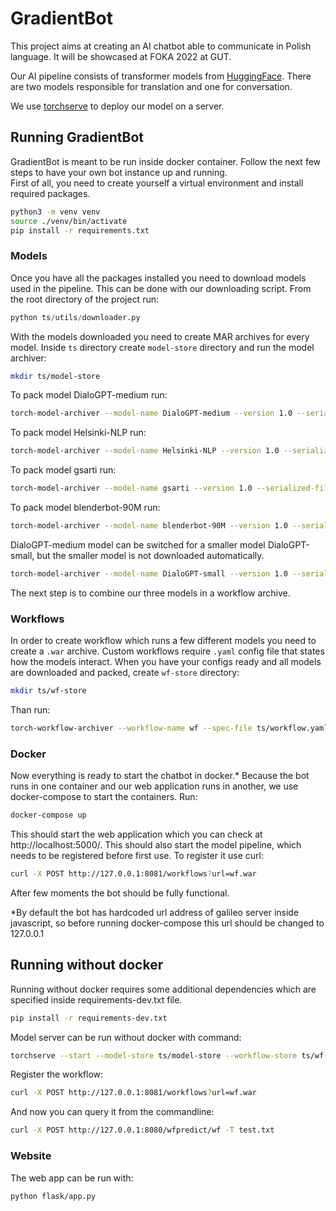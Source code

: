 # GradientBot
This project aims at creating an AI chatbot able to communicate in Polish language. It will be showcased at FOKA 2022 at GUT. 

Our AI pipeline consists of transformer models from [HuggingFace](https://huggingface.co). There are two models responsible for translation and one for conversation.

We use [torchserve](https://github.com/pytorch/serve) to deploy our model on a server.

## Running GradientBot

GradientBot is meant to be run inside docker container. Follow the next few steps to have your own bot instance up and running.  
First of all, you need to create yourself a virtual environment and install required packages.

```bash
python3 -m venv venv
source ./venv/bin/activate
pip install -r requirements.txt
```
### Models

Once you have all the packages installed you need to download models used in the pipeline. This can be done with our downloading script. From the root directory of the project run:
```python
python ts/utils/downloader.py
```
With the models downloaded you need to create MAR archives for every model. Inside `ts` directory create `model-store` directory and run the model archiver:
```bash
mkdir ts/model-store
```
To pack model DialoGPT-medium run:
```bash
torch-model-archiver --model-name DialoGPT-medium --version 1.0 --serialized-file ts/models/DialoGPT-medium/pytorch_model.bin --handler ts/handlers/conversation_handler.py --extra-files 'ts/models/DialoGPT-medium/config.json,ts/models/DialoGPT-medium/vocab.json,ts/models/DialoGPT-medium/tokenizer.json,ts/models/DialoGPT-medium/tokenizer_config.json,ts/models/DialoGPT-medium/special_tokens_map.json' --export-path ts/model-store -f --requirements-file ts/requirements-docker.txt
```
To pack model Helsinki-NLP run:
```bash
torch-model-archiver --model-name Helsinki-NLP --version 1.0 --serialized-file ts/models/Helsinki-NLP/pytorch_model.bin --handler ts/handlers/TranslationHandler.py --extra-files 'ts/models/Helsinki-NLP/config.json,ts/models/Helsinki-NLP/vocab.json,ts/models/Helsinki-NLP/tokenizer_config.json,ts/models/Helsinki-NLP/special_tokens_map.json,ts/handlers/setup_config.json,ts/models/Helsinki-NLP/source.spm,ts/models/Helsinki-NLP/target.spm' --export-path ts/model-store -f --requirements-file ts/requirements-docker.txt
```
To pack model gsarti run:
```bash
torch-model-archiver --model-name gsarti --version 1.0 --serialized-file ts/models/gsarti/pytorch_model.bin --handler ts/handlers/TranslationHandler.py --extra-files 'ts/models/gsarti/config.json,ts/models/gsarti/vocab.json,ts/models/gsarti/tokenizer_config.json,ts/models/gsarti/special_tokens_map.json,ts/handlers/setup_config.json,ts/models/gsarti/source.spm,ts/models/gsarti/target.spm' --export-path ts/model-store -f --requirements-file ts/requirements-docker.txt
```
To pack model blenderbot-90M run:
```bash
torch-model-archiver --model-name blenderbot-90M --version 1.0 --serialized-file models/blenderbot-90M/pytorch_model.bin --handler handlers/blenderbot_handler.py --extra-files 'models/blenderbot-90M/config.json,./models/blenderbot-90M/vocab.json,models/blenderbot-90M/tokenizer_config.json,models/blenderbot-90M/special_tokens_map.json,models/blenderbot-90M/merges.txt' --export-path ./model-store -f --requirements-file ts/requirements-docker.txt
```
DialoGPT-medium model can be switched for a smaller model DialoGPT-small, but the smaller model is not downloaded automatically.
```bash
torch-model-archiver --model-name DialoGPT-small --version 1.0 --serialized-file ts/models/DialoGPT-small/pytorch_model.bin --handler ts/handlers/conversation_handler.py --extra-files 'ts/models/DialoGPT-small/config.json,ts/models/DialoGPT-small/vocab.json,ts/models/DialoGPT-small/tokenizer.json,ts/models/DialoGPT-small/tokenizer_config.json,ts/models/DialoGPT-small/special_tokens_map.json' --export-path ts/model-store -f --requirements-file ts/requirements-docker.txt
```
The next step is to combine our three models in a workflow archive.

### Workflows

In order to create workflow which runs a few different models you need to create a `.war` archive. Custom workflows require `.yaml` config file that states how the models interact.
When you have your configs ready and all models are downloaded and packed, create `wf-store` directory:
```bash
mkdir ts/wf-store
```
Than run:
```bash
torch-workflow-archiver --workflow-name wf --spec-file ts/workflow.yaml --handler ts/handlers/workflow_handler.py --export-path ts/wf-store -f
```
### Docker

Now everything is ready to start the chatbot in docker.* 
Because the bot runs in one container and our web application runs in another, we use docker-compose to start the containers. Run:
```bash
docker-compose up
```
This should start the web application which you can check at http://localhost:5000/. This should also start the model pipeline, which needs to be registered before first use. To register it use curl:
```bash
curl -X POST http://127.0.0.1:8081/workflows?url=wf.war
```
After few moments the bot should be fully functional.

*By default the bot has hardcoded url address of galileo server inside javascript, so before running docker-compose this url should be changed to 127.0.0.1

## Running without docker

Running without docker requires some additional dependencies which are specified inside requirements-dev.txt file.
```bash
pip install -r requirements-dev.txt
```
Model server can be run without docker with command:
```bash
torchserve --start --model-store ts/model-store --workflow-store ts/wf-store --ts-config ts/config.properties --ncs
```
Register the workflow:
```bash
curl -X POST http://127.0.0.1:8081/workflows?url=wf.war
```
And now you can query it from the commandline:
```bash
curl -X POST http://127.0.0.1:8080/wfpredict/wf -T test.txt
```
### Website 

The web app can be run with:
```bash
python flask/app.py
```